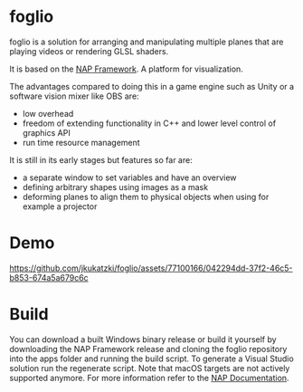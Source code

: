 # foglio
foglio is a solution for arranging and manipulating multiple planes that are playing videos or rendering GLSL shaders.

It is based on the [NAP Framework](https://github.com/napframework/nap). A platform for visualization.

The advantages compared to doing this in a game engine such as Unity or a software vision mixer like OBS are:
  - low overhead
  - freedom of extending functionality in C++ and lower level control of graphics API
  - run time resource management

It is still in its early stages but features so far are:
  - a separate window to set variables and have an overview
  - defining arbitrary shapes using images as a mask
  - deforming planes to align them to physical objects when using for example a projector

# Demo
https://github.com/jkukatzki/foglio/assets/77100166/042294dd-37f2-46c5-b853-674a5a679c6c

# Build
You can download a built Windows binary release or build it yourself by downloading the NAP Framework release and cloning the foglio repository into the apps folder and running the build script.
To generate a Visual Studio solution run the regenerate script.
Note that macOS targets are not actively supported anymore.
For more information refer to the [NAP Documentation](https://docs.nap.tech/).

